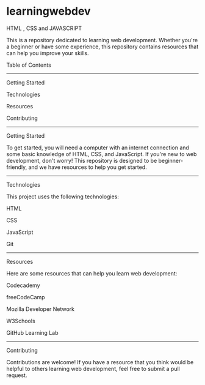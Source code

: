 # learningwebdev
HTML , CSS and JAVASCRIPT 


This is a repository dedicated to learning web development. Whether you're a beginner or have some experience, this repository contains resources that can help you improve your skills.


Table of Contents

-------------------------
Getting Started

Technologies

Resources

Contributing

-------------------------

Getting Started


To get started, you will need a computer with an internet connection and some basic knowledge of HTML, CSS, and JavaScript. If you're new to web development, don't worry! This repository is designed to be beginner-friendly, and we have resources to help you get started.


-------------------------

Technologies

This project uses the following technologies:


HTML

CSS

JavaScript

Git

-------------------------

Resources

Here are some resources that can help you learn web development:


Codecademy

freeCodeCamp

Mozilla Developer Network

W3Schools

GitHub Learning Lab

-------------------------


Contributing

Contributions are welcome! If you have a resource that you think would be helpful to others learning web development, feel free to submit a pull request.

